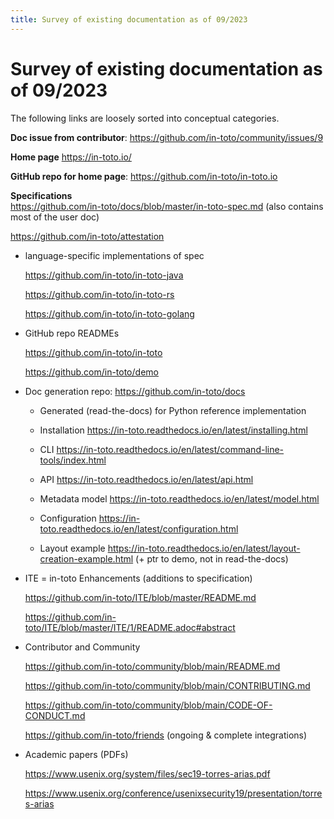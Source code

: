 ```yaml
---
title: Survey of existing documentation as of 09/2023
---
```


# Survey of existing documentation as of 09/2023

The following links are loosely sorted into conceptual categories.

**Doc issue from contributor**: https://github.com/in-toto/community/issues/9

**Home page** https://in-toto.io/

**GitHub repo for home page**: https://github.com/in-toto/in-toto.io

**Specifications**  
 https://github.com/in-toto/docs/blob/master/in-toto-spec.md (also contains most
of the user doc)

https://github.com/in-toto/attestation

- language-specific implementations of spec

  https://github.com/in-toto/in-toto-java

  https://github.com/in-toto/in-toto-rs

  https://github.com/in-toto/in-toto-golang

- GitHub repo READMEs

  https://github.com/in-toto/in-toto

  https://github.com/in-toto/demo

- Doc generation repo: https://github.com/in-toto/docs

  - Generated (read-the-docs) for Python reference implementation

  - Installation https://in-toto.readthedocs.io/en/latest/installing.html

  - CLI https://in-toto.readthedocs.io/en/latest/command-line-tools/index.html

  - API https://in-toto.readthedocs.io/en/latest/api.html

  - Metadata model https://in-toto.readthedocs.io/en/latest/model.html

  - Configuration https://in-toto.readthedocs.io/en/latest/configuration.html

  - Layout example
    https://in-toto.readthedocs.io/en/latest/layout-creation-example.html (+ ptr
    to demo, not in read-the-docs)

- ITE = in-toto Enhancements (additions to specification)

  https://github.com/in-toto/ITE/blob/master/README.md

  https://github.com/in-toto/ITE/blob/master/ITE/1/README.adoc#abstract

- Contributor and Community

  https://github.com/in-toto/community/blob/main/README.md

  https://github.com/in-toto/community/blob/main/CONTRIBUTING.md

  https://github.com/in-toto/community/blob/main/CODE-OF-CONDUCT.md

  https://github.com/in-toto/friends (ongoing & complete integrations)

- Academic papers (PDFs)

  https://www.usenix.org/system/files/sec19-torres-arias.pdf

  https://www.usenix.org/conference/usenixsecurity19/presentation/torres-arias
